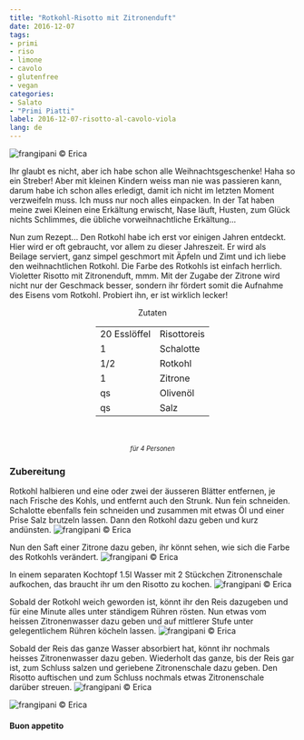 ```yaml
---
title: "Rotkohl-Risotto mit Zitronenduft"
date: 2016-12-07
tags:
- primi
- riso
- limone
- cavolo
- glutenfree
- vegan
categories:
- Salato
- "Primi Piatti"
label: 2016-12-07-risotto-al-cavolo-viola
lang: de
---
```

![](../2016-12-07-risotto-al-cavolo-viola-profumato-al-limone/header.jpg "frangipani © Erica")

Ihr glaubt es nicht, aber ich habe schon alle Weihnachtsgeschenke! Haha so ein Streber! Aber mit kleinen Kindern weiss man nie was passieren kann, darum habe ich schon alles erledigt, damit ich nicht im letzten Moment verzweifeln muss. Ich muss nur noch alles einpacken. In der Tat haben meine zwei Kleinen eine Erkältung erwischt, Nase läuft, Husten, zum Glück nichts Schlimmes, die übliche vorweihnachtliche Erkältung...

Nun zum Rezept... Den Rotkohl habe ich erst vor einigen Jahren entdeckt. Hier wird er oft gebraucht, vor allem zu dieser Jahreszeit. Er wird als Beilage serviert, ganz simpel geschmort mit Äpfeln und Zimt und ich liebe den weihnachtlichen Rotkohl. Die Farbe des Rotkohls ist einfach herrlich. Violetter Risotto mit Zitronenduft, mmm. Mit der Zugabe der Zitrone wird nicht nur der Geschmack besser, sondern ihr fördert somit die Aufnahme des Eisens vom Rotkohl. Probiert ihn, er ist wirklich lecker!

<div id="wrapper" style="text-align: center">
  <div id="yourdiv" style="display: inline-block;">
    <div class="ingredients">
      <div class="ingredients-title">Zutaten</div>
      <table>
        <tbody>
          <tr>
            <td>20 Esslöffel</td>
            <td>Risottoreis</td>
          </tr>
          <tr>
            <td>1</td>
            <td>Schalotte</td>
          </tr>
          <tr>
            <td>1/2</td>
            <td>Rotkohl</td>
          </tr>
          <tr>
            <td>1</td>
            <td>Zitrone</td>
          </tr>
          <tr>
            <td>qs</td>
            <td>Olivenöl</td>
          </tr>
          <tr>
            <td>qs</td>
            <td>Salz</td>
          </tr>
        </tbody>
      </table>
      <br></br>
      <i class="pull-right" style="font-size: 80%;">für 4 Personen</i>
    </div>
  </div>
</div>


<h3>
  <font color="grey">
    <i class="fa-solid fa-gears"></i>
  </font> Zubereitung
</h3>

Rotkohl halbieren und eine oder zwei der äusseren Blätter entfernen, je nach Frische des Kohls, und entfernt auch den Strunk. Nun fein schneiden. Schalotte ebenfalls fein schneiden und zusammen mit etwas Öl und einer Prise Salz brutzeln lassen. Dann den Rotkohl dazu geben und kurz andünsten.
![](../2016-12-07-risotto-al-cavolo-viola-profumato-al-limone/cavolo1.jpg "frangipani © Erica")

Nun den Saft einer Zitrone dazu geben, ihr könnt sehen, wie sich die Farbe des Rotkohls verändert.
![](../2016-12-07-risotto-al-cavolo-viola-profumato-al-limone/cavolo2.jpg "frangipani © Erica")

In einem separaten Kochtopf 1.5l Wasser mit 2 Stückchen Zitronenschale aufkochen, das braucht ihr um den Risotto zu kochen.
![](../2016-12-07-risotto-al-cavolo-viola-profumato-al-limone/acqua.jpg "frangipani © Erica")

Sobald der Rotkohl weich geworden ist, könnt ihr den Reis dazugeben und für eine Minute alles unter ständigem Rühren rösten. Nun etwas vom heissen Zitronenwasser dazu geben und auf mittlerer Stufe unter gelegentlichem Rühren köcheln lassen.
![](../2016-12-07-risotto-al-cavolo-viola-profumato-al-limone/riso.jpg "frangipani © Erica")

Sobald der Reis das ganze Wasser absorbiert hat, könnt ihr nochmals heisses Zitronenwasser dazu geben. Wiederholt das ganze, bis der Reis gar ist, zum Schluss salzen und geriebene Zitronenschale dazu geben. Den Risotto auftischen und zum Schluss nochmals etwas Zitronenschale darüber streuen.
![](../2016-12-07-risotto-al-cavolo-viola-profumato-al-limone/risultato1.jpg "frangipani © Erica")

![](../2016-12-07-risotto-al-cavolo-viola-profumato-al-limone/risultato2.jpg "frangipani © Erica")

<h4>Buon appetito
  <font color="red">
    <i class="fa-regular fa-face-smile"></i>
  </font>
</h4>
